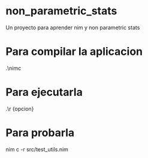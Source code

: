 # non_parametric_stats
Un proyecto para aprender nim y non parametric stats
# Para compilar la aplicacion
.\nimc
# Para ejecutarla
.\r {opcion}
# Para probarla
nim c -r src/test_utils.nim 

